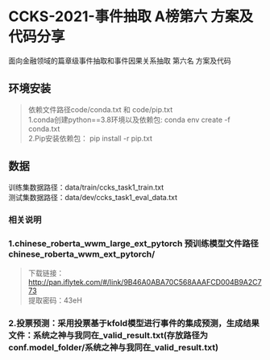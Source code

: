 # CCKS-2021-事件抽取 A榜第六 方案及代码分享

面向金融领域的篇章级事件抽取和事件因果关系抽取 第六名 方案及代码

## 环境安装
> 依赖文件路径code/conda.txt  和  code/pip.txt <br/>
> 1.conda创建python==3.8环境以及依赖包:  conda env create -f conda.txt <br/>
> 2.Pip安装依赖包： pip install -r pip.txt <br/>


## 数据
训练集数据路径：data/train/ccks_task1_train.txt <br/>
测试集数据路径：data/dev/ccks_task1_eval_data.txt <br/>

### 相关说明
### 1.chinese_roberta_wwm_large_ext_pytorch 预训练模型文件路径 chinese_roberta_wwm_ext_pytorch/
> 下载链接： <br/>
http://pan.iflytek.com/#/link/9B46A0ABA70C568AAAFCD004B9A2C773 <br/>
提取密码：43eH <br/>


### 2.投票预测：采用投票基于kfold模型进行事件的集成预测，生成结果文件：系统之神与我同在_valid_result.txt(存放路径为conf.model_folder/系统之神与我同在_valid_result.txt)
